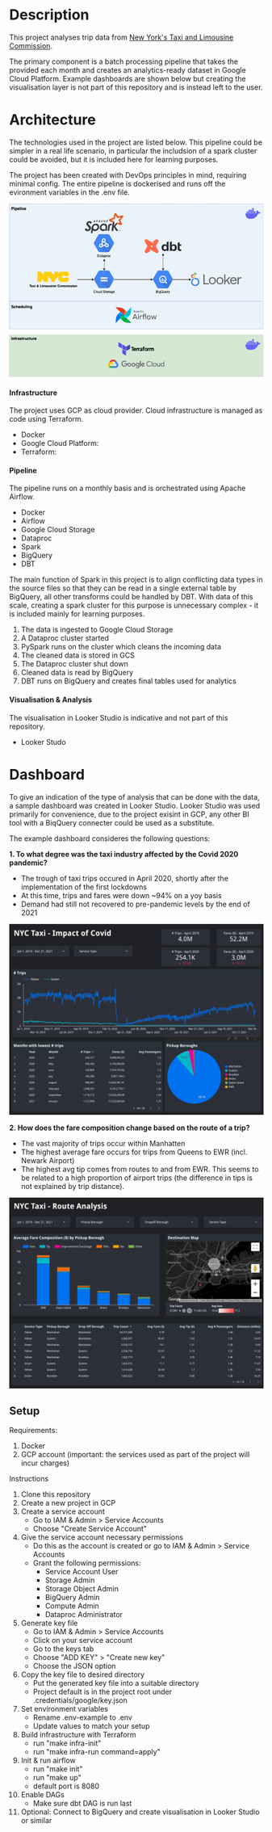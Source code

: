 # Description

This project analyses trip data from [New York's Taxi and Limousine Commission](https://www.nyc.gov/site/tlc/about/tlc-trip-record-data.page). 

The primary component is a batch processing pipeline that takes the provided each month and creates an analytics-ready dataset in Google Cloud Platform. Example dashboards are shown below but creating the visualisation layer is not part of this repository and is instead left to the user.

# Architecture

The technologies used in the project are listed below. This pipeline could be simpler in a real life scenario, in particular the includsion of a spark cluster could be avoided, but it is included here for learning purposes.

The project has been created with DevOps principles in mind, requiring minimal config. The entire pipeline is dockerised and runs off the evironment variables in the .env file.

<p align="center">
  <img src="https://github.com/cjbraley/nyc_taxi_pipeline/raw/master/demo/architecture.png?raw=true" />
</p>


#### Infrastructure

The project uses GCP as cloud provider. Cloud infrastructure is managed as code using Terraform.

-   Docker
-   Google Cloud Platform:
-   Terraform:

#### Pipeline

The pipeline runs on a monthly basis and is orchestrated using Apache Airflow.

-   Docker
-   Airflow
-   Google Cloud Storage
-   Dataproc
-   Spark
-   BigQuery
-   DBT

The main function of Spark in this project is to align conflicting data types in the source files so that they can be read in a single external table by BigQuery, all other transforms could be handled by DBT. With data of this scale, creating a spark cluster for this purpose is unnecessary complex - it is included mainly for learning purposes.

1. The data is ingested to Google Cloud Storage
2. A Dataproc cluster started
3. PySpark runs on the cluster which cleans the incoming data
4. The cleaned data is stored in GCS
5. The Dataproc cluster shut down
6. Cleaned data is read by BigQuery
7. DBT runs on BigQuery and creates final tables used for analytics

#### Visualisation & Analysis

The visualisation in Looker Studio is indicative and not part of this repository.

-   Looker Studo

# Dashboard

To give an indication of the type of analysis that can be done with the data, a sample dashboard was created in Looker Studio. Looker Studio was used primarily for convenience, due to the project exisint in GCP, any other BI tool with a BiqQuery connecter could be used as a substitute.

The example dashboard consideres the following questions:

**1. To what degree was the taxi industry affected by the Covid 2020 pandemic?**

-   The trough of taxi trips occured in April 2020, shortly after the implementation of the first lockdowns
-   At this time, trips and fares were down ~94% on a yoy basis
-   Demand had still not recovered to pre-pandemic levels by the end of 2021

<p align="center">
  <img src="https://github.com/cjbraley/nyc_taxi_pipeline/raw/master/demo/dashboard1.png?raw=true" />
</p>

**2. How does the fare composition change based on the route of a trip?**

-   The vast majority of trips occur within Manhatten
-   The highest average fare occurs for trips from Queens to EWR (incl. Newark Airport)
-   The highest avg tip comes from routes to and from EWR. This seems to be related to a high proportion of airport trips (the difference in tips is not explained by trip distance).

<p align="center">
  <img src="https://github.com/cjbraley/nyc_taxi_pipeline/raw/master/demo/dashboard2.png?raw=true" />
</p>

## Setup

Requirements:

1. Docker
2. GCP account (important: the services used as part of the project will incur charges)

Instructions

1. Clone this repository
2. Create a new project in GCP
3. Create a service account
   * Go to IAM & Admin > Service Accounts
   * Choose "Create Service Account"
4. Give the service account necessary permissions
   * Do this as the account is created or go to IAM & Admin > Service Accounts
   * Grant the following permissions:
      * Service Account User
      * Storage Admin
      * Storage Object Admin
      * BigQuery Admin
      * Compute Admin
      * Dataproc Administrator
4. Generate key file
   * Go to IAM & Admin > Service Accounts
   * Click on your service account
   * Go to the keys tab
   * Choose "ADD KEY" > "Create new key"
   * Choose the JSON option
5. Copy the key file to desired directory
   * Put the generated key file into a suitable directory
   * Project default is in the project root under .credentials/google/key.json
6. Set environment variables
   * Rename .env-example to .env
   * Update values to match your setup
7. Build infrastructure with Terraform
   * run "make infra-init"
   * run "make infra-run command=apply"
8. Init & run airflow
   * run "make init"
   * run "make up"
   * default port is 8080
9. Enable DAGs
   * Make sure dbt DAG is run last
11. Optional: Connect to BigQuery and create visualisation in Looker Studio or similar